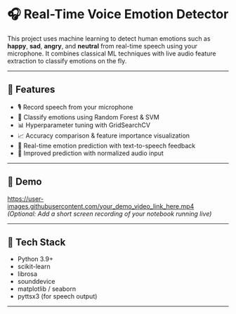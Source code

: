 # 🎧 Real-Time Voice Emotion Detector

This project uses machine learning to detect human emotions such as **happy**, **sad**, **angry**, and **neutral** from real-time speech using your microphone. It combines classical ML techniques with live audio feature extraction to classify emotions on the fly.

---

## 📌 Features

- 🎙️ Record speech from your microphone
- 🧠 Classify emotions using Random Forest & SVM
- 📊 Hyperparameter tuning with GridSearchCV
- 📈 Accuracy comparison & feature importance visualization
- 🔁 Real-time emotion prediction with text-to-speech feedback
- 🔧 Improved prediction with normalized audio input

---

## 🧪 Demo

https://user-images.githubusercontent.com/your_demo_video_link_here.mp4  
*(Optional: Add a short screen recording of your notebook running live)*

---

## 🧰 Tech Stack

- Python 3.9+
- scikit-learn
- librosa
- sounddevice
- matplotlib / seaborn
- pyttsx3 (for speech output)

---


